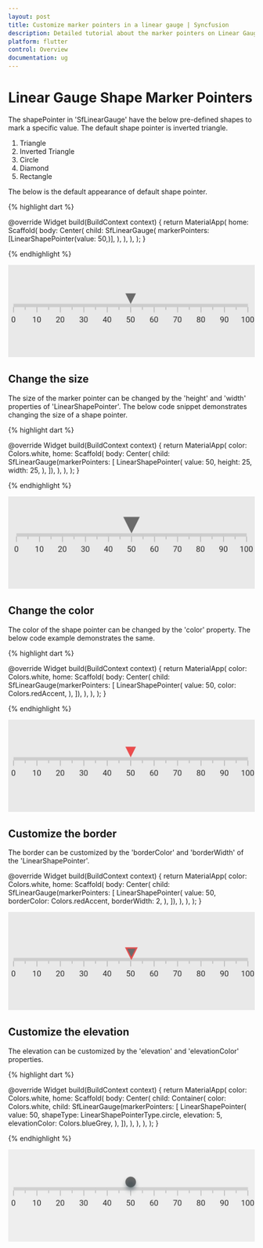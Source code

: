 ```yaml
---
layout: post
title: Customize marker pointers in a linear gauge | Syncfusion
description: Detailed tutorial about the marker pointers on Linear Gauge Flutter widget | Flutter Linear Gauge widget|
platform: flutter
control: Overview
documentation: ug
---
```


# Linear Gauge Shape Marker Pointers

The shapePointer in 'SfLinearGauge' have the below pre-defined shapes to mark a specific value. The default shape pointer is inverted triangle. 

1. Triangle
2. Inverted Triangle
3. Circle
4. Diamond
5. Rectangle

The below is the default appearance of default shape pointer.

{% highlight dart %} 

  @override
  Widget build(BuildContext context) {
    return MaterialApp(
      home: Scaffold(
        body: Center(
          child: SfLinearGauge(
            markerPointers: [LinearShapePointer(value: 50,)],
          ),
        ),
      ),
    );
  }
  
{% endhighlight %}

![Initialize linear gauge for shape pointer](images/shape-pointer/default_shape_pointer.png)

## Change the size

The size of the marker pointer can be changed by the 'height' and 'width' properties of 'LinearShapePointer'. The below code snippet demonstrates changing the size of a shape pointer.

{% highlight dart %} 

  @override
  Widget build(BuildContext context) {
    return MaterialApp(
      color: Colors.white,
      home: Scaffold(
        body: Center(
          child: SfLinearGauge(markerPointers: [
            LinearShapePointer(
              value: 50,
              height: 25,
              width: 25,
            ),
          ]),
        ),
      ),
    );
  }
  
{% endhighlight %}

![Initialize linear gauge for shape pointer](images/shape-pointer/shape_pointer_size.png)

## Change the color

The color of the shape pointer can be changed by the 'color' property. The below code example demonstrates the same.

{% highlight dart %} 

  @override
  Widget build(BuildContext context) {
    return MaterialApp(
      color: Colors.white,
      home: Scaffold(
        body: Center(
          child: SfLinearGauge(markerPointers: [
            LinearShapePointer(
              value: 50,
              color: Colors.redAccent,
            ),
          ]),
        ),
      ),
    );
  }
  
{% endhighlight %}

![Change shape pointer color](images/shape-pointer/shape_pointer_color.png)

## Customize the border

The border can be customized by the 'borderColor' and 'borderWidth' of the 'LinearShapePointer'.

  @override
  Widget build(BuildContext context) {
    return MaterialApp(
      color: Colors.white,
      home: Scaffold(
        body: Center(
          child: SfLinearGauge(markerPointers: [
            LinearShapePointer(
              value: 50,
              borderColor: Colors.redAccent,
              borderWidth: 2,
            ),
          ]),
        ),
      ),
    );
  }

![Change shape pointer border](images/shape-pointer/shape_border.png)

## Customize the elevation

The elevation can be customized by the 'elevation' and 'elevationColor' properties.

{% highlight dart %} 

  @override
  Widget build(BuildContext context) {
    return MaterialApp(
      color: Colors.white,
      home: Scaffold(
        body: Center(
          child: Container(
            color: Colors.white,
            child: SfLinearGauge(markerPointers: [
              LinearShapePointer(
                value: 50,
                shapeType: LinearShapePointerType.circle,
                elevation: 5,
                elevationColor: Colors.blueGrey,
              ),
            ]),
          ),
        ),
      ),
    );
  }
  
{% endhighlight %}

![Change shape pointer elevation](images/shape-pointer/pointer_elevation.png)



